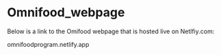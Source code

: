 # Omnifood_webpage

Below is a link to the Omifood webpage that is hosted live on Netlfiy.com: 

omnifoodprogram.netlify.app 
